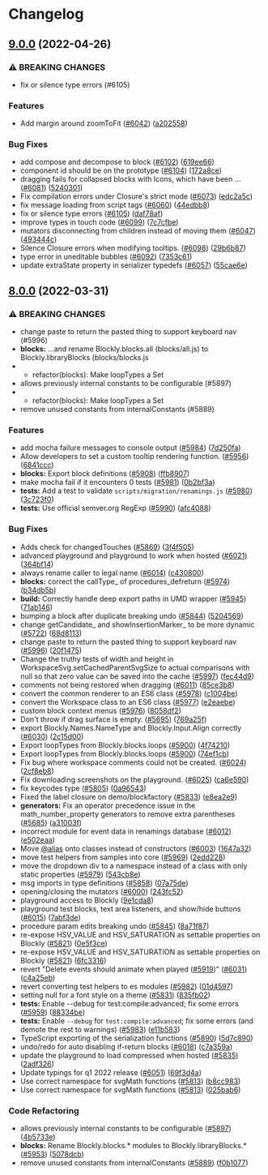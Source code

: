 # Changelog

## [9.0.0](https://github.com/google/blockly/compare/blockly-v8.0.0...blockly-v9.0.0) (2022-04-26)


### ⚠ BREAKING CHANGES

* fix or silence type errors (#6105)

### Features

* Add margin around zoomToFit ([#6042](https://github.com/google/blockly/issues/6042)) ([a202558](https://github.com/google/blockly/commit/a202558950ce9b06825447ec79bbe9960f451715))


### Bug Fixes

* add compose and decompose to block ([#6102](https://github.com/google/blockly/issues/6102)) ([619ee66](https://github.com/google/blockly/commit/619ee66b23967b26b5a25225a640be7915a741c7))
* component id should be on the prototype ([#6104](https://github.com/google/blockly/issues/6104)) ([172a8ce](https://github.com/google/blockly/commit/172a8ce2127e3e945e2243c765b261e382691580))
* dragging fails for collapsed blocks with Icons, which have been … ([#6081](https://github.com/google/blockly/issues/6081)) ([5240301](https://github.com/google/blockly/commit/5240301611b51801d20d30b61cba69ef7bc08e8f))
* Fix compilation errors under Closure's strict mode ([#6073](https://github.com/google/blockly/issues/6073)) ([edc2a5c](https://github.com/google/blockly/commit/edc2a5cd0c717e521e8f98b2a3fb6bde061da241))
* fix message loading from script tags ([#6060](https://github.com/google/blockly/issues/6060)) ([44edbb8](https://github.com/google/blockly/commit/44edbb89c35e4d24144333bf504bf045fa639cce))
* fix or silence type errors ([#6105](https://github.com/google/blockly/issues/6105)) ([daf78af](https://github.com/google/blockly/commit/daf78af13e5ce7cebefd0e7596f63e8644c324ba))
* improve types in touch code ([#6099](https://github.com/google/blockly/issues/6099)) ([7c7cfbe](https://github.com/google/blockly/commit/7c7cfbea63b6cc4a0f5d93687ef56c0686a3b1f2))
* mutators disconnecting from children instead of moving them ([#6047](https://github.com/google/blockly/issues/6047)) ([493444c](https://github.com/google/blockly/commit/493444c687eb01d2bd3d8064f23e66d1879c053c))
* Silence Closure errors when modifying tooltips. ([#6098](https://github.com/google/blockly/issues/6098)) ([29b6b87](https://github.com/google/blockly/commit/29b6b878dc621acd6e11c34aec2e3bce25bb2508))
* type error in uneditable bubbles ([#6092](https://github.com/google/blockly/issues/6092)) ([7353c61](https://github.com/google/blockly/commit/7353c61b2b7ee3b5e6b60b061e1414f29f01f596))
* update extraState property in serializer typedefs ([#6057](https://github.com/google/blockly/issues/6057)) ([55cae6e](https://github.com/google/blockly/commit/55cae6ec857a5ead1cd5306095fbbe876d2618af))

## [8.0.0](https://github.com/google/blockly/compare/blockly-v7.20211209.0...blockly-v8.0.0) (2022-03-31)


### ⚠ BREAKING CHANGES

* change paste to return the pasted thing to support keyboard nav (#5996)
* **blocks:** ...and rename Blockly.blocks.all (blocks/all.js) to Blockly.libraryBlocks (blocks/blocks.js
* * refactor(blocks): Make loopTypes a Set
* allows previously internal constants to be configurable (#5897)
* * refactor(blocks): Make loopTypes a Set
* remove unused constants from internalConstants (#5889)

### Features

* add mocha failure messages to console output ([#5984](https://github.com/google/blockly/issues/5984)) ([7d250fa](https://github.com/google/blockly/commit/7d250fa9cfb30f95e7af523720b66c8b001df15c))
* Allow developers to set a custom tooltip rendering function. ([#5956](https://github.com/google/blockly/issues/5956)) ([6841ccc](https://github.com/google/blockly/commit/6841ccc99fdbcc5f6d5a63bb36cb3b6ebd2be246))
* **blocks:** Export block definitions ([#5908](https://github.com/google/blockly/issues/5908)) ([ffb8907](https://github.com/google/blockly/commit/ffb8907db8d0f11609c1fe14b2a450d3e639a871))
* make mocha fail if it encounters 0 tests ([#5981](https://github.com/google/blockly/issues/5981)) ([0b2bf3a](https://github.com/google/blockly/commit/0b2bf3ae9d0c777f4d13d47692f5ae224dff1ec8))
* **tests:** Add a test to validate `scripts/migration/renamings.js` ([#5980](https://github.com/google/blockly/issues/5980)) ([3c723f0](https://github.com/google/blockly/commit/3c723f0199b1f3b5eaac58f064b02d52b60d0ddb))
* **tests:** Use official semver.org RegExp ([#5990](https://github.com/google/blockly/issues/5990)) ([afc4088](https://github.com/google/blockly/commit/afc4088ce278f97585f9ff5e65a921f7c4c65531))


### Bug Fixes

* Adds check for changedTouches ([#5869](https://github.com/google/blockly/issues/5869)) ([3f4f505](https://github.com/google/blockly/commit/3f4f5057919fdb4a329e9d2b15378c5c5831ae3b))
* advanced playground and playground to work when hosted  ([#6021](https://github.com/google/blockly/issues/6021)) ([364bf14](https://github.com/google/blockly/commit/364bf14ce6932f426591e3f53c1d066771ddcb8e))
* always rename caller to legal name ([#6014](https://github.com/google/blockly/issues/6014)) ([c430800](https://github.com/google/blockly/commit/c4308007bc4b58d51adf1fda7b51ffa9f1d3f093))
* **blocks:** correct the callType_ of procedures_defreturn ([#5974](https://github.com/google/blockly/issues/5974)) ([b34db5b](https://github.com/google/blockly/commit/b34db5bd01f7b532ebabc80264ca9fc804a76c75))
* **build:** Correctly handle deep export paths in UMD wrapper ([#5945](https://github.com/google/blockly/issues/5945)) ([71ab146](https://github.com/google/blockly/commit/71ab146bc21aef9bdd6b2385c1df5f51e3ff5b58))
* bumping a block after duplicate breaking undo ([#5844](https://github.com/google/blockly/issues/5844)) ([5204569](https://github.com/google/blockly/commit/5204569cff58c1ead7c15165a1351fa6a2ba2ad3))
* change getCandidate_ and showInsertionMarker_ to be more dynamic ([#5722](https://github.com/google/blockly/issues/5722)) ([68d8113](https://github.com/google/blockly/commit/68d81132b851d20884ee9da41719fa62cdfce0ee))
* change paste to return the pasted thing to support keyboard nav ([#5996](https://github.com/google/blockly/issues/5996)) ([20f1475](https://github.com/google/blockly/commit/20f1475afc1abf4b5e600219c2981150fc621ba5))
* Change the truthy tests of width and height in WorkspaceSvg.setCachedParentSvgSize to actual comparisons with null so that zero value can be saved into the cache ([#5997](https://github.com/google/blockly/issues/5997)) ([fec44d9](https://github.com/google/blockly/commit/fec44d917e4b8475beba28e4769a50982425e887))
* comments not being restored when dragging ([#6011](https://github.com/google/blockly/issues/6011)) ([85ce3b8](https://github.com/google/blockly/commit/85ce3b82c6c32e8a2a1608c6d604262ea0e5c38d))
* convert the common renderer to an ES6 class ([#5978](https://github.com/google/blockly/issues/5978)) ([c1004be](https://github.com/google/blockly/commit/c1004be1f24debe1df1566e6067cf2f6769d51aa))
* convert the Workspace class to an ES6 class ([#5977](https://github.com/google/blockly/issues/5977)) ([e2eaebe](https://github.com/google/blockly/commit/e2eaebec47b08a83eb36d0d04cefa254d1c5d666))
* custom block context menus ([#5976](https://github.com/google/blockly/issues/5976)) ([8058df2](https://github.com/google/blockly/commit/8058df2a71dcecdc1190ae1d6f5dcccfafc980e8))
* Don't throw if drag surface is empty. ([#5695](https://github.com/google/blockly/issues/5695)) ([769a25f](https://github.com/google/blockly/commit/769a25f4badffd2409ce19535344c98f5d8b01c9))
* export Blockly.Names.NameType and Blockly.Input.Align correctly ([#6030](https://github.com/google/blockly/issues/6030)) ([2c15d00](https://github.com/google/blockly/commit/2c15d002ababcba7f34c526c05f231735e3e0169))
* Export loopTypes from Blockly.blocks.loops ([#5900](https://github.com/google/blockly/issues/5900)) ([4f74210](https://github.com/google/blockly/commit/4f74210e74ef0b06216ab0f288268192674d69c9))
* Export loopTypes from Blockly.blocks.loops ([#5900](https://github.com/google/blockly/issues/5900)) ([74ef1cb](https://github.com/google/blockly/commit/74ef1cbf521f7c6447ea9672ddbfe861d2292e5f))
* Fix bug where workspace comments could not be created. ([#6024](https://github.com/google/blockly/issues/6024)) ([2cf8eb8](https://github.com/google/blockly/commit/2cf8eb87dcb029ba152b63b01ee7e4df431d1bb6))
* Fix downloading screenshots on the playground. ([#6025](https://github.com/google/blockly/issues/6025)) ([ca6e590](https://github.com/google/blockly/commit/ca6e590101d511a8d98a5c5438af32ff6749e020))
* fix keycodes type ([#5805](https://github.com/google/blockly/issues/5805)) ([0a96543](https://github.com/google/blockly/commit/0a96543a1179636e4efeb3c654c075952aca0c9f))
* Fixed the label closure on demo/blockfactory ([#5833](https://github.com/google/blockly/issues/5833)) ([e8ea2e9](https://github.com/google/blockly/commit/e8ea2e9902fb9f642459e7341c3d59e19f359fca))
* **generators:** Fix an operator precedence issue in the math_number_property generators to remove extra parentheses ([#5685](https://github.com/google/blockly/issues/5685)) ([a31003f](https://github.com/google/blockly/commit/a31003fab964e529152389029ec3126a3802851b))
* incorrect module for event data in renamings database ([#6012](https://github.com/google/blockly/issues/6012)) ([e502eaa](https://github.com/google/blockly/commit/e502eaa6e1c88b2bb34e9a87917a15098b81cfa3))
* Move [@alias](https://github.com/alias) onto classes instead of constructors ([#6003](https://github.com/google/blockly/issues/6003)) ([1647a32](https://github.com/google/blockly/commit/1647a3299ac48b5924f987015d8f3c47593922af))
* move test helpers from samples into core ([#5969](https://github.com/google/blockly/issues/5969)) ([2edd228](https://github.com/google/blockly/commit/2edd22811752f05e16c68d593e5d1b809e24ed25))
* move the dropdown div to a namespace instead of a class with only static properties ([#5979](https://github.com/google/blockly/issues/5979)) ([543cb8e](https://github.com/google/blockly/commit/543cb8e1b1c1a7fca5a1629f42f71c9b18e1a255))
* msg imports in type definitions ([#5858](https://github.com/google/blockly/issues/5858)) ([07a75de](https://github.com/google/blockly/commit/07a75dee8de13b6c5a02959325a0155d413d6712))
* opening/closing the mutators ([#6000](https://github.com/google/blockly/issues/6000)) ([243fc52](https://github.com/google/blockly/commit/243fc52a96e1089aad89ff6b642c6605d8f71afd))
* playground access to Blockly ([9e1cda8](https://github.com/google/blockly/commit/9e1cda8f45cea1707c5a228d5ce79b4cd81566f8))
* playground test blocks, text area listeners, and show/hide buttons ([#6015](https://github.com/google/blockly/issues/6015)) ([7abf3de](https://github.com/google/blockly/commit/7abf3de910a35e1a6086a3243570627a41e73339))
* procedure param edits breaking undo ([#5845](https://github.com/google/blockly/issues/5845)) ([8a71f87](https://github.com/google/blockly/commit/8a71f879504503f4aec1140fe653d93602c664df))
* re-expose HSV_VALUE and HSV_SATURATION as settable properties on Blockly ([#5821](https://github.com/google/blockly/issues/5821)) ([0e5f3ce](https://github.com/google/blockly/commit/0e5f3ce6074fbbb2923e9a62bffefeae0a813be8))
* re-expose HSV_VALUE and HSV_SATURATION as settable properties on Blockly ([#5821](https://github.com/google/blockly/issues/5821)) ([6fc3316](https://github.com/google/blockly/commit/6fc3316309534270106050f0e1fecb7a09b8e62c))
* revert "Delete events should animate when played ([#5919](https://github.com/google/blockly/issues/5919))" ([#6031](https://github.com/google/blockly/issues/6031)) ([c4a25eb](https://github.com/google/blockly/commit/c4a25eb3c432b0e8a9a18aae42839d163a177c48))
* revert converting test helpers to es modules ([#5982](https://github.com/google/blockly/issues/5982)) ([01d4597](https://github.com/google/blockly/commit/01d45972d4df8b5e4afa4a19d93defb8961fea57))
* setting null for a font style on a theme ([#5831](https://github.com/google/blockly/issues/5831)) ([835fb02](https://github.com/google/blockly/commit/835fb02343df0a4b9dab7704a4b3d8be8e9a497c))
* **tests:** Enable --debug for test:compile:advanced; fix some errors ([#5959](https://github.com/google/blockly/issues/5959)) ([88334be](https://github.com/google/blockly/commit/88334bea80aa26c08705f16aba5e79dd708158f9))
* **tests:** Enable `--debug` for `test:compile:advanced`; fix some errors (and demote the rest to warnings) ([#5983](https://github.com/google/blockly/issues/5983)) ([e11b583](https://github.com/google/blockly/commit/e11b5834e5e4e8fe991be32afb08eafa7c8adffd))
* TypeScript exporting of the serialization functions ([#5890](https://github.com/google/blockly/issues/5890)) ([5d7c890](https://github.com/google/blockly/commit/5d7c890243ba7d0501514ba48778715097ce5a3b))
* undo/redo for auto disabling if-return blocks ([#6018](https://github.com/google/blockly/issues/6018)) ([c7a359a](https://github.com/google/blockly/commit/c7a359a8424287f139752573a27a8a6eb97cb7b3))
* update the playground to load compressed when hosted ([#5835](https://github.com/google/blockly/issues/5835)) ([2adf326](https://github.com/google/blockly/commit/2adf326c230589800880faa9599eca2ecc94d283))
* Update typings for q1 2022 release ([#6051](https://github.com/google/blockly/issues/6051)) ([69f3d4a](https://github.com/google/blockly/commit/69f3d4ae89ce16a558443dd0a772e35b62c096d3))
* Use correct namespace for svgMath functions ([#5813](https://github.com/google/blockly/issues/5813)) ([b8cc983](https://github.com/google/blockly/commit/b8cc983324338b2cbd536425c93ff3e7d512751e))
* Use correct namespace for svgMath functions ([#5813](https://github.com/google/blockly/issues/5813)) ([025bab6](https://github.com/google/blockly/commit/025bab656669f99ebdb8b95bea39ebae296f1495))


### Code Refactoring

* allows previously internal constants to be configurable ([#5897](https://github.com/google/blockly/issues/5897)) ([4b5733e](https://github.com/google/blockly/commit/4b5733e7c85f2e196719550a3cfdcbcbd61739df))
* **blocks:** Rename Blockly.blocks.* modules to Blockly.libraryBlocks.* ([#5953](https://github.com/google/blockly/issues/5953)) ([5078dcb](https://github.com/google/blockly/commit/5078dcbc6d4d48422313732e87191b29569b5eed))
* remove unused constants from internalConstants ([#5889](https://github.com/google/blockly/issues/5889)) ([f0b1077](https://github.com/google/blockly/commit/f0b10776eb0657a5446adcfc62ad13f419c14271))
